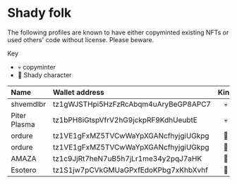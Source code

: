 # Shady folk

The following profiles are known to have either copyminted existing NFTs or used others' code without license. Please beware.

Key
- 💀 copyminter
- 🦝 Shady character

| Name | Wallet address | Kind |
| :--- | :--- | :---: |
| shvemdlbr | tz1gWJSTHpi5HzFzRcAbqm4uAryBeGP8APC7 | 💀 |
| Piter Plasma | tz1bPH8iGtspVfrV2hG9jckpRF9KdhUeubtE | 💀 |
| ordure | tz1VE1gFxMZ5TVCwWaYpXGANcfhyjgiUGkpg | 🦝 |
| ordure | tz1VE1gFxMZ5TVCwWaYpXGANcfhyjgiUGkpg | 🦝 |
| AMAZA | tz1c9JjRt7heN7uB5h7jLr1me34y2pqJ7aHK | 🦝 |
| Esotero | tz1S1jw7pCVkGMUaGPxfEdoKPbg7xKhbXvhf | 🦝 |
